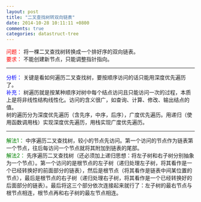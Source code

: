 ```yaml
---
layout: post
title: "二叉查找树转双向链表"
date: 2014-10-28 10:11:11 +0800
comments: true
categories: datastruct-tree
---
```



<font color='red'>问题：</font> 将一棵二叉查找树转换成一个排好序的双向链表。  
<font color='red'>要求：</font> 不能创建新节点，只能调整指针指向。

---
<font color='blue'>分析：</font> 关键是看如何遍历二叉查找树，要按顺序访问的话只能用深度优先遍历了。  
<font color='blue'>补充：</font> 树遍历就是按某种顺序对树中每个结点访问且只能访问一次的过程，本质上是将非线性结构线性化。访问的含义很广，如查询、计算、修改、输出结点的值。  
树的遍历分为深度优先遍历（含先序，中序，后序），广度优先遍历。用递归（使用函数调用栈）实现深度优先遍历，用栈实现广度优先遍历。

---
<font color='green'>解法1：</font> 中序遍历二叉查找树，较小的节点先访问。第一个访问的节点作为链表第一个节点，往后每访问一个节点就将其附加到链表的尾部。  
<font color='green'>解法2：</font> 先序遍历二叉查找树（还必须加上递归思想：将左子树和右子树分别抽象为一个节点）。第一个访问的是根节点的左子树（递归处理左子树，将其看作是一个已经转换好的前面部分的链表），然后是根节点（将其看作是链表中间某位置的节点），最后是根节点的右子树（递归处理右子树，将其看作是一个已经转换好的后面部分的链表）。最后将这三个部分依次连接起来就行了：左子树的最右节点与根节点相连，根节点再和右子树的最左节点相连。



